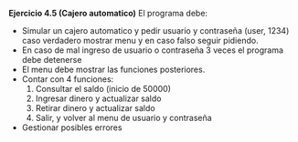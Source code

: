 **Ejercicio 4.5 (Cajero automatico)**
El programa debe:
*   Simular un cajero automatico y pedir usuario y contraseña (user, 1234) 
caso verdadero mostrar menu y en caso falso seguir pidiendo.
*   En caso de mal ingreso de usuario o contraseña 3 veces el programa debe detenerse
*   El menu debe mostrar las funciones posteriores.
*   Contar con 4 funciones:
    1.  Consultar el saldo (inicio de 50000)
    2.  Ingresar dinero y actualizar saldo
    3.  Retirar dinero y actualizar saldo
    4.  Salir, y volver al menu de usuario y contraseña
*   Gestionar posibles errores